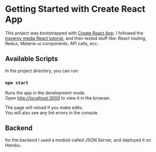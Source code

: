 # Getting Started with Create React App

This project was bootstrapped with [Create React App](https://github.com/facebook/create-react-app). I followed the [traversy media React tutorial](https://www.youtube.com/watch?v=w7ejDZ8SWv8), and then tested stuff like: React routing, Redux, Materia-ui components, API calls, ecc..

## Available Scripts

In the project directory, you can run:

### `npm start`

Runs the app in the development mode.\
Open [http://localhost:3000](http://localhost:3000) to view it in the browser.

The page will reload if you make edits.\
You will also see any lint errors in the console.

## Backend
for the backend I used a module called JSON Server, and deployed it on Heroku.

